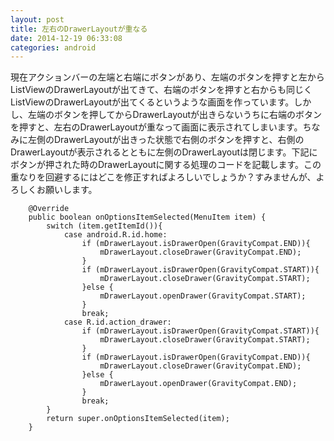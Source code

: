 ```yaml
---
layout: post
title: 左右のDrawerLayoutが重なる
date: 2014-12-19 06:33:08
categories: android
---
```

<p>現在アクションバーの左端と右端にボタンがあり、左端のボタンを押すと左からListViewのDrawerLayoutが出てきて、右端のボタンを押すと右からも同じくListViewのDrawerLayoutが出てくるというような画面を作っています。しかし、左端のボタンを押してからDrawerLayoutが出きらないうちに右端のボタンを押すと、左右のDrawerLayoutが重なって画面に表示されてしまいます。ちなみに左側のDrawerLayoutが出きった状態で右側のボタンを押すと、右側のDrawerLayoutが表示されるとともに左側のDrawerLayoutは閉じます。下記にボタンが押された時のDrawerLayoutに関する処理のコードを記載します。この重なりを回避するにはどこを修正すればよろしいでしょうか？すみませんが、よろしくお願いします。</p>

```
    @Override
    public boolean onOptionsItemSelected(MenuItem item) {
        switch (item.getItemId()){
            case android.R.id.home:
                if (mDrawerLayout.isDrawerOpen(GravityCompat.END)){
                    mDrawerLayout.closeDrawer(GravityCompat.END);
                }
                if (mDrawerLayout.isDrawerOpen(GravityCompat.START)){
                    mDrawerLayout.closeDrawer(GravityCompat.START);
                }else {
                    mDrawerLayout.openDrawer(GravityCompat.START);
                }
                break;
            case R.id.action_drawer:
                if (mDrawerLayout.isDrawerOpen(GravityCompat.START)){
                    mDrawerLayout.closeDrawer(GravityCompat.START);
                }
                if (mDrawerLayout.isDrawerOpen(GravityCompat.END)){
                    mDrawerLayout.closeDrawer(GravityCompat.END);
                }else {
                    mDrawerLayout.openDrawer(GravityCompat.END);
                }
                break;
        }
        return super.onOptionsItemSelected(item);
    }
```
